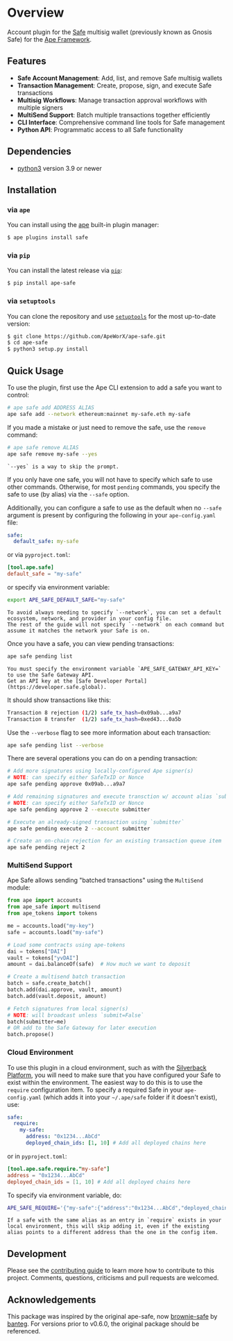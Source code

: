 # Overview

Account plugin for the [Safe](https://safe.global/) multisig wallet (previously known as Gnosis Safe) for the [Ape Framework](https://github.com/ApeWorX/ape).

## Features

- **Safe Account Management**: Add, list, and remove Safe multisig wallets
- **Transaction Management**: Create, propose, sign, and execute Safe transactions
- **Multisig Workflows**: Manage transaction approval workflows with multiple signers
- **MultiSend Support**: Batch multiple transactions together efficiently
- **CLI Interface**: Comprehensive command line tools for Safe management
- **Python API**: Programmatic access to all Safe functionality

## Dependencies

- [python3](https://www.python.org/downloads) version 3.9 or newer

## Installation

### via `ape`

You can install using the [ape](https://github.com/ApeWorX/ape) built-in plugin manager:

```bash
$ ape plugins install safe
```

### via `pip`

You can install the latest release via [`pip`](https://pypi.org/project/pip/):

```bash
$ pip install ape-safe
```

### via `setuptools`

You can clone the repository and use [`setuptools`](https://github.com/pypa/setuptools) for the most up-to-date version:

```bash
$ git clone https://github.com/ApeWorX/ape-safe.git
$ cd ape-safe
$ python3 setup.py install
```

## Quick Usage

To use the plugin, first use the Ape CLI extension to add a safe you want to control:

```sh
# ape safe add ADDRESS ALIAS
ape safe add --network ethereum:mainnet my-safe.eth my-safe
```

If you made a mistake or just need to remove the safe, use the `remove` command:

```sh
# ape safe remove ALIAS
ape safe remove my-safe --yes
```

```{note}
`--yes` is a way to skip the prompt.
```

If you only have one safe, you will not have to specify which safe to use other commands.
Otherwise, for most `pending` commands, you specify the safe to use (by alias) via the `--safe` option.

Additionally, you can configure a safe to use as the default when no `--safe` argument is present by configuring the following in your `ape-config.yaml` file:

```yaml
safe:
  default_safe: my-safe
```

or via `pyproject.toml`:

```toml
[tool.ape.safe]
default_safe = "my-safe"
```

or specify via environment variable:

```sh
export APE_SAFE_DEFAULT_SAFE="my-safe"
```

```{note}
To avoid always needing to specify `--network`, you can set a default ecosystem, network, and provider in your config file.
The rest of the guide will not specify `--network` on each command but assume it matches the network your Safe is on.
```

Once you have a safe, you can view pending transactions:

```sh
ape safe pending list
```

```{note}
You must specify the environment variable `APE_SAFE_GATEWAY_API_KEY=` to use the Safe Gateway API.
Get an API key at the [Safe Developer Portal](https://developer.safe.global).
```

It should show transactions like this:

```sh
Transaction 8 rejection (1/2) safe_tx_hash=0x09ab...a9a7
Transaction 8 transfer  (1/2) safe_tx_hash=0xed43...0a5b
```

Use the `--verbose` flag to see more information about each transaction:

```sh
ape safe pending list --verbose
```

There are several operations you can do on a pending transaction:

```sh
# Add more signatures using locally-configured Ape signer(s)
# NOTE: can specify either SafeTxID or Nonce
ape safe pending approve 0x09ab...a9a7

# Add remaining signatures and execute transction w/ account alias `submitter`
# NOTE: can specify either SafeTxID or Nonce
ape safe pending approve 2 --execute submitter

# Execute an already-signed transaction using `submitter`
ape safe pending execute 2 --account submitter

# Create an on-chain rejection for an existing transaction queue item
ape safe pending reject 2
```

### MultiSend Support

Ape Safe allows sending "batched transactions" using the `MultiSend` module:

```python
from ape import accounts
from ape_safe import multisend
from ape_tokens import tokens

me = accounts.load("my-key")
safe = accounts.load("my-safe")

# Load some contracts using ape-tokens
dai = tokens["DAI"]
vault = tokens["yvDAI"]
amount = dai.balanceOf(safe)  # How much we want to deposit

# Create a multisend batch transaction
batch = safe.create_batch()
batch.add(dai.approve, vault, amount)
batch.add(vault.deposit, amount)

# Fetch signatures from local signer(s)
# NOTE: will broadcast unless `submit=False`
batch(submitter=me)
# OR add to the Safe Gateway for later execution
batch.propose()
```

### Cloud Environment

To use this plugin in a cloud environment, such as with the [Silverback Platform](https://silverback.apeworx.io), you will need to make sure that you have configured your Safe to exist within the environment.
The easiest way to do this is to use the `require` configuration item.
To specify a required Safe in your `ape-config.yaml` (which adds it into your `~/.ape/safe` folder if it doesn't exist), use:

```yaml
safe:
  require:
    my-safe:
      address: "0x1234...AbCd"
      deployed_chain_ids: [1, 10] # Add all deployed chains here
```

or in `pyproject.toml`:

```toml
[tool.ape.safe.require."my-safe"]
address = "0x1234...AbCd"
deployed_chain_ids = [1, 10] # Add all deployed chains here
```

To specify via environment variable, do:

```sh
APE_SAFE_REQUIRE='{"my-safe":{"address":"0x1234...AbCd","deployed_chain_ids":[1,...]}}'
```

```{note}
If a safe with the same alias as an entry in `require` exists in your local environment, this will skip adding it, even if the existing alias points to a different address than the one in the config item.
```

## Development

Please see the [contributing guide](CONTRIBUTING.md) to learn more how to contribute to this project.
Comments, questions, criticisms and pull requests are welcomed.

## Acknowledgements

This package was inspired by the original ape-safe, now [brownie-safe](https://github.com/banteg/brownie-safe) by [banteg](https://github.com/banteg).
For versions prior to v0.6.0, the original package should be referenced.
